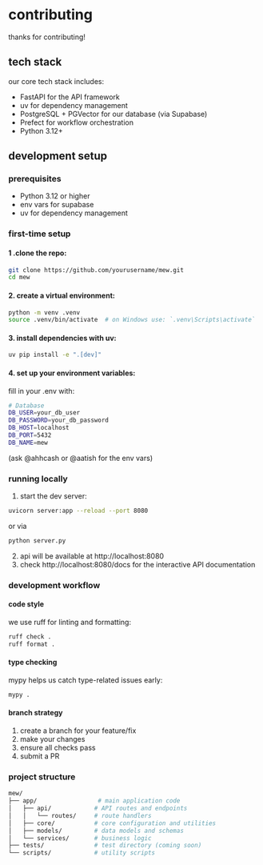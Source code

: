 # contributing
thanks for contributing!

## tech stack
our core tech stack includes:

- FastAPI for the API framework
- uv for dependency management
- PostgreSQL + PGVector for our database (via Supabase)
- Prefect for workflow orchestration
- Python 3.12+

## development setup
### prerequisites

- Python 3.12 or higher
- env vars for supabase
- uv for dependency management

### first-time setup

#### 1 .clone the repo:

```bash
git clone https://github.com/yourusername/mew.git
cd mew
```

#### 2. create a virtual environment:

```bash
python -m venv .venv
source .venv/bin/activate  # on Windows use: `.venv\Scripts\activate`
```

#### 3. install dependencies with uv:

```bash
uv pip install -e ".[dev]"
```

#### 4. set up your environment variables:

fill in your .env with:
```bash
# Database
DB_USER=your_db_user
DB_PASSWORD=your_db_password
DB_HOST=localhost
DB_PORT=5432
DB_NAME=mew
```

(ask @ahhcash or @aatish for the env vars)


### running locally

1. start the dev server:

```bash
uvicorn server:app --reload --port 8080
```
or via

```bash
python server.py
```

2. api will be available at http://localhost:8080
3. check http://localhost:8080/docs for the interactive API documentation

### development workflow
#### **code style**
we use ruff for linting and formatting:
```bash
ruff check .
ruff format .
```

#### **type checking**
mypy helps us catch type-related issues early:
```bash
mypy .
```

#### **branch strategy**

1. create a branch for your feature/fix
2. make your changes
3. ensure all checks pass
4. submit a PR

### project structure
```bash
mew/
├── app/                 # main application code
│   ├── api/            # API routes and endpoints
│   │   └── routes/     # route handlers
│   ├── core/           # core configuration and utilities
│   ├── models/         # data models and schemas
│   └── services/       # business logic
├── tests/              # test directory (coming soon)
└── scripts/            # utility scripts
```
